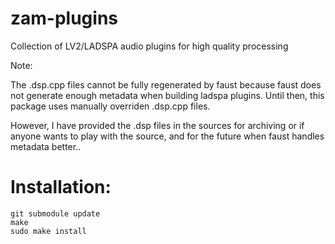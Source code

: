 zam-plugins
===========

Collection of LV2/LADSPA audio plugins for high quality processing

Note:

The .dsp.cpp files cannot be fully regenerated by faust because faust 
does not generate enough metadata when building ladspa plugins.
Until then, this package uses manually overriden .dsp.cpp files.

However, I have provided the .dsp files in the sources for archiving or
if anyone wants to play with the source, and for the future when faust 
handles metadata better..

Installation:
=============

	git submodule update
	make
	sudo make install
